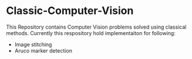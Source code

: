 # Classic-Computer-Vision
This Repository contains Computer Vision problems solved using classical methods. Currently this respository hold implementaiton for following:
* Image stitching
* Aruco marker detection
